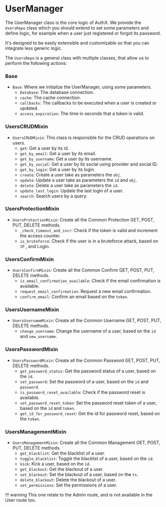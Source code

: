 # UserManager

The UserManager class is the core logic of AuthX. We provide the `UsersRepo`
class which you should extend to set some parameters and define logic, for
example when a user just registered or forgot its password.

It's designed to be easily extensible and customizable so that you can integrate
less generic logic.

The `UsersRepo` is a general class with multiple classes, that allow us to
perform the following actions:

### Base

- `Base`: Where we initialize the UserManager, using some parameters.
  - `Database`: The database connection.
  - `cache`: The cache connection.
  - `callbacks`: The callbacks to be executed when a user is created or updated.
  - `access_expiration`: The time in seconds that a token is valid.

### UsersCRUDMixin

- `UsersCRUDMixin`: This class is responsible for the CRUD operations on users.
  - `get`: Get a user by its id.
  - `get_by_email`: Get a user by its email.
  - `get_by_username`: Get a user by its username.
  - `get_by_social`: Get a user by its social using provider and social ID.
  - `get_by_login`: Get a user by its login.
  - `create`: Create a user take as parameters the `obj`.
  - `update`: Update a user take as parameters the `id` and `obj`.
  - `delete`: Delete a user take as parameters the `id`.
  - `update_last_login`: Update the last login of a user.
  - `search`: Search users by a query.

### UsersProtectionMixin

- `UsersProtectionMixin`: Create all the Common Protection GET, POST, PUT,
  DELETE methods.
  - `_check_timeout_and_incr`: Check if the token is valid and increment the
    access counter.
  - `is_bruteforce`: Check if the user is in a bruteforce attack, based on `IP`
    , and Login.

### UsersConfirmMixin

- `UsersConfirmMixin`: Create all the Common Confirm GET, POST, PUT, DELETE
  methods.
  - `is_email_confirmation_available`: Check if the email confirmation is
    available.
  - `request_email_confirmation`: Request a new email confirmation.
  - `confirm_email`: Confirm an email based on the `token`.

### UsersUsernameMixin

- `UsersUsernameMixin`: Create all the Common Username GET, POST, PUT, DELETE
  methods.
  - `change_username`: Change the username of a user, based on the `id` and
    `new_username`.

### UsersPasswordMixin

- `UsersPasswordMixin`: Create all the Common Password GET, POST, PUT, DELETE
  methods.
  - `get_password_status`: Get the password status of a user, based on the `id`.
  - `set_password`: Set the password of a user, based on the `id` and
    `password`.
  - `is_password_reset_available`: Check if the password reset is available.
  - `set_password_reset_token`: Set the password reset token of a user, based on
    the `id` and `token`.
  - `get_id_for_password_reset`: Get the id for password reset, based on the
    `token`.

### UsersManagementMixin

- `UsersManagementMixin`: Create all the Common Management GET, POST, PUT,
  DELETE methods.
  - `get_blacklist`: Get the blacklist of a user.
  - `toggle_blacklist`: Toggle the blacklist of a user, based on the `id`.
  - `kick`: Kick a user, based on the `id`.
  - `get_blackout`: Get the blackout of a user.
  - `set_blackout`: Set the blackout of a user, based on the `ts`.
  - `delete_blackout`: Delete the blackout of a user.
  - `set_permissions`: Set the permissions of a user.

!!! warning This one relate to the Admin route, and is not available in the User
route too.
